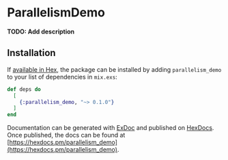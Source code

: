 # ParallelismDemo

**TODO: Add description**

## Installation

If [available in Hex](https://hex.pm/docs/publish), the package can be installed
by adding `parallelism_demo` to your list of dependencies in `mix.exs`:

```elixir
def deps do
  [
    {:parallelism_demo, "~> 0.1.0"}
  ]
end
```

Documentation can be generated with [ExDoc](https://github.com/elixir-lang/ex_doc)
and published on [HexDocs](https://hexdocs.pm). Once published, the docs can
be found at [https://hexdocs.pm/parallelism_demo](https://hexdocs.pm/parallelism_demo).

